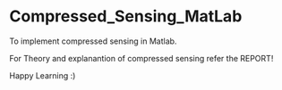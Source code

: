 # Compressed_Sensing_MatLab
To implement compressed sensing in Matlab. 

For Theory and explanantion of compressed sensing refer the REPORT!

Happy Learning :)


